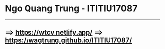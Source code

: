 # Ngo Quang Trung - ITITIU17087
--------------------------------------------------
==> https://wtcv.netlify.app/
==> https://wagtrung.github.io/ITITIU17087/
----------------------------------------------------
